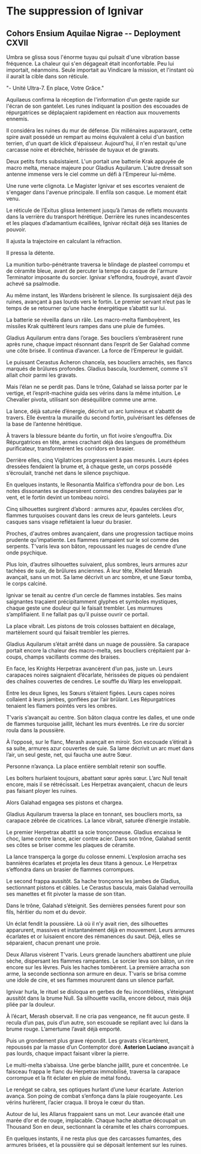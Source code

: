 # The suppression of Ignivar

## Cohors Ensium Aquilae Nigrae -- Deployment CXVII

Umbra se glissa sous l'énorme tuyau qui pulsait d'une vibration basse fréquence. La chaleur qui s'en dégageait était inconfortable. Peu lui importait, néanmoins. Seule importait au Vindicare la mission, et l'instant où il aurait la cible dans son réticule.

"- Unité Ultra-7. En place, Votre Grâce."

Aquilaeus confirma la réception de l'information d'un geste rapide sur l'écran de son gantelet. Les runes indiquant la position des escouades de répurgatrices se déplaçaient rapidement en réaction aux mouvements ennemis.

Il considéra les ruines du mur de défense. Dix millénaires auparavant, cette spire avait possédé un rempart au moins équivalent à celui d'un bastion terrien, d'un quart de klick d'épaisseur. Aujourd'hui, il n'en restait qu'une carcasse noire et ébréchée, hérissée de tuyaux et de gravats.

Deux petits forts subsistaient. L'un portait une batterie Krak appuyée de macro melta, menace majeure pour Gladius Aquilarum. L'autre dressait son antenne immense vers le ciel comme un défi à l'Empereur lui-même.

Une rune verte clignota. Le Magister Ignivar et ses escortes venaient de s'engager dans l'avenue principale. Il enfila son casque. Le moment était venu.

Le réticule de l’Exitus glissa lentement jusqu’à l’amas de reflets mouvants dans la verrière du transport hérétique. Derrière les runes incandescentes et les plaques d’adamantium écaillées, Ignivar récitait déjà ses litanies de pouvoir.

Il ajusta la trajectoire en calculant la réfraction.

Il pressa la détente.

La munition turbo-pénétrante traversa le blindage de plasteel corrompu et de céramite bleue, avant de percuter la tempe du casque de l'armure Terminator imposante du sorcier. Ignivar s’effondra, foudroyé, avant d’avoir achevé sa psalmodie.

Au même instant, les Wardens brisèrent le silence. Ils surgissaient déjà des ruines, avançant à pas lourds vers le fortin. Le premier servant n’eut pas le temps de se retourner qu’une hache énergétique s’abattit sur lui.

La batterie se réveilla dans un râle. Les macro-melta flamboyèrent, les missiles Krak quittèrent leurs rampes dans une pluie de fumées.

Gladius Aquilarum entra dans l’orage. Ses boucliers s’embrasèrent rune après rune, chaque impact résonnant dans l’esprit de Ser Galahad comme une côte brisée. Il continua d’avancer. La force de l’Empereur le guidait.

Le puissant Cerastus Acheron chancela, ses boucliers arrachés, ses flancs marqués de brûlures profondes. Gladius bascula, lourdement, comme s’il allait choir parmi les gravats.

Mais l’élan ne se perdit pas. Dans le trône, Galahad se laissa porter par le vertige, et l’esprit-machine guida ses vérins dans la même intuition. Le Chevalier pivota, utilisant son déséquilibre comme une arme.

La lance, déjà saturée d’énergie, décrivit un arc lumineux et s’abattit de travers. Elle éventra la muraille du second fortin, pulvérisant les défenses de la base de l’antenne hérétique.

À travers la blessure béante du fortin, un flot ivoire s’engouffra. Dix Répurgatrices en tête, armes crachant déjà des langues de prométhéum purificateur, transformèrent les corridors en brasier.

Derrière elles, cinq Vigilatrices progressaient à pas mesurés. Leurs épées dressées fendaient la brume et, à chaque geste, un corps possédé s’écroulait, tranché net dans le silence psychique.

En quelques instants, le Resonantia Malifica s’effondra pour de bon. Les notes dissonantes se dispersèrent comme des cendres balayées par le vent, et le fortin devint un tombeau noirci.

Cinq silhouettes surgirent d’abord : armures azur, épaules cerclées d’or, flammes turquoises couvant dans les creux de leurs gantelets. Leurs casques sans visage reflétaient la lueur du brasier.

Proches, d'autres ombres avançaient, dans une progression tactique moins prudente qu'impatiente. Les flammes rampaient sur le sol comme des serpents. T’varis leva son bâton, repoussant les nuages de cendre d’une onde psychique.

Plus loin, d’autres silhouettes suivaient, plus sombres, leurs armures azur tachées de suie, de brûlures anciennes. À leur tête, Kheled Merash avançait, sans un mot. Sa lame décrivit un arc sombre, et une Sœur tomba, le corps calciné.

Ignivar se tenait au centre d’un cercle de flammes instables. Ses mains saignantes traçaient précipitamment glyphes et symboles mystiques, chaque geste une douleur qui le faisait trembler. Les murmures s’amplifiaient. Il ne fallait pas qu’il puisse ouvrir ce portail.

La place vibrait. Les pistons de trois colosses battaient en décalage, martèlement sourd qui faisait trembler les pierres.

Gladius Aquilarum s’était arrêté dans un nuage de poussière. Sa carapace portait encore la chaleur des macro-melta, ses boucliers crépitaient par à-coups, champs vacillants comme des braises.

En face, les Knights Herpetrax avancèrent d’un pas, juste un. Leurs carapaces noires saignaient d’écarlate, hérissées de piques où pendaient des chaînes couvertes de cendres. Le souffle du Warp les enveloppait.

Entre les deux lignes, les Sœurs s’étaient figées. Leurs capes noires collaient à leurs jambes, gonflées par l’air brûlant. Les Répurgatrices tenaient les flamers pointés vers les ombres.

T’varis s’avançait au centre. Son bâton claqua contre les dalles, et une onde de flammes turquoise jaillit, léchant les murs éventrés. Le rire du sorcier roula dans la poussière.

À l’opposé, sur le flanc, Merash avançait en miroir. Son escouade s’étirait à sa suite, armures azur couvertes de suie. Sa lame décrivit un arc muet dans l’air, un seul geste, net, qui faucha une autre Sœur.

Personne n’avança. La place entière semblait retenir son souffle.

Les bolters hurlaient toujours, abattant sœur après sœur. L’arc Null tenait encore, mais il se rétrécissait. Les Herpetrax avançaient, chacun de leurs pas faisant ployer les ruines.

Alors Galahad engagea ses pistons et chargea.

Gladius Aquilarum traversa la place en tonnant, ses boucliers morts, sa carapace zébrée de cicatrices. La lance vibrait, saturée d’énergie instable.

Le premier Herpetrax abattit sa scie tronçonneuse. Gladius encaissa le choc, lame contre lance, acier contre acier. Dans son trône, Galahad sentit ses côtes se briser comme les plaques de céramite.

La lance transperça la gorge du colosse ennemi. L’explosion arracha ses bannières écarlates et projeta les deux titans à genoux. Le Herpetrax s’effondra dans un brasier de flammes corrompues.

Le second frappa aussitôt. Sa hache tronçonna les jambes de Gladius, sectionnant pistons et câbles. Le Cerastus bascula, mais Galahad verrouilla ses manettes et fit pivoter la masse de son titan.

Dans le trône, Galahad s’éteignit. Ses dernières pensées furent pour son fils, héritier du nom et du devoir.

Un éclat fendit la poussière. Là où il n’y avait rien, des silhouettes apparurent, massives et instantanément déjà en mouvement. Leurs armures écarlates et or luisaient encore des rémanences du saut. Déjà, elles se séparaient, chacun prenant une proie.

Deux Allarus visèrent T’varis. Leurs grenade launchers abattirent une pluie sèche, dispersant les flammes rampantes. Le sorcier leva son bâton, un rire encore sur les lèvres. Puis les haches tombèrent. La première arracha son arme, la seconde sectionna son armure en deux. T’varis se brisa comme une idole de cire, et ses flammes moururent dans un silence parfait.

Ignivar hurla, le rituel se disloqua en gerbes de feu incontrôlées, s’éteignant aussitôt dans la brume Null. Sa silhouette vacilla, encore debout, mais déjà pliée par la douleur.

À l’écart, Merash observait. Il ne cria pas vengeance, ne fit aucun geste. Il recula d’un pas, puis d’un autre, son escouade se repliant avec lui dans la brume rouge. L’amertume l’avait déjà emporté.

Puis un grondement plus grave répondit. Les gravats s’écartèrent, repoussés par la masse d’un Contemptor doré. **Asterion Luciano** avançait à pas lourds, chaque impact faisant vibrer la pierre.

Le multi-melta s’abaissa. Une gerbe blanche jaillit, pure et concentrée. Le faisceau frappa le flanc du Herpetrax immobilisé, traversa la carapace corrompue et la fit éclater en pluie de métal fondu.

Le renégat se cabra, ses optiques hurlant d’une lueur écarlate. Asterion avança. Son poing de combat s’enfonça dans la plaie rougeoyante. Les vérins hurlèrent, l’acier craqua. Il broya le cœur du titan.

Autour de lui, les Allarus frappaient sans un mot. Leur avancée était une marée d’or et de rouge, implacable. Chaque hache abattue découpait un Thousand Son en deux, sectionnant la céramite et les chairs corrompues.

En quelques instants, il ne resta plus que des carcasses fumantes, des armures brisées, et la poussière qui se déposait lentement sur les ruines.